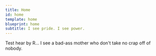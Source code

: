 ```yaml
---
title: Home
id: home
template: home
blueprint: home
subtitle: I see pride. I see power.
---
```


Test hear by R...
I see a bad-ass mother who don't take no crap off of nobody.

